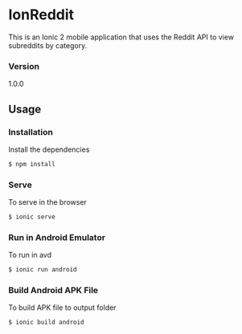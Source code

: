 # IonReddit

This is an Ionic 2 mobile application that uses the Reddit API to view subreddits by category.

### Version
1.0.0

## Usage


### Installation

Install the dependencies

```sh
$ npm install
```

### Serve
To serve in the browser

```sh
$ ionic serve
```

### Run in Android Emulator
To run in avd

```sh
$ ionic run android
```

### Build Android APK File
To build APK file to output folder

```sh
$ ionic build android
```

